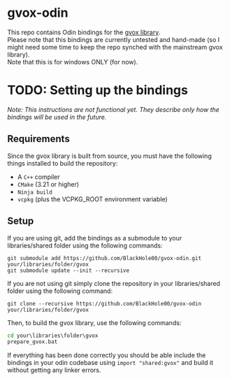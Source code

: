 # gvox-odin

This repo contains Odin bindings for the [gvox library](https://github.com/GabeRundlett/gvox).  
Please note that this bindings are currently untested and hand-made (so I might need some time to keep the repo synched
with the mainstream gvox library).  
Note that this is for windows ONLY (for now).

# TODO: Setting up the bindings
*Note: This instructions are not functional yet. They describe only how the bindings will be used in the future.*
## Requirements
Since the gvox library is built from source, you must have the following things installed to build the repository:
- A `C++` compiler
- `CMake` (3.21 or higher)
- `Ninja build`
- `vcpkg` (plus the VCPKG_ROOT environment variable)

## Setup
If you are using git, add the bindings as a submodule to your libraries/shared folder using the following commands:
```
git submodule add https://github.com/BlackHole00/gvox-odin.git your/libraries/folder/gvox
git submodule update --init --recursive
```
If you are not using git simply clone the repository in your libraries/shared folder using the following command:
```
git clone --recursive https://github.com/BlackHole00/gvox-odin your/libraries/folder/gvox
```
Then, to build the gvox library, use the following commands:
```cmd
cd your\libraries\folder\gvox
prepare_gvox.bat
```
If everything has been done correctly you should be able include the bindings in your odin codebase using `import "shared:gvox"` and build it without getting any linker errors.